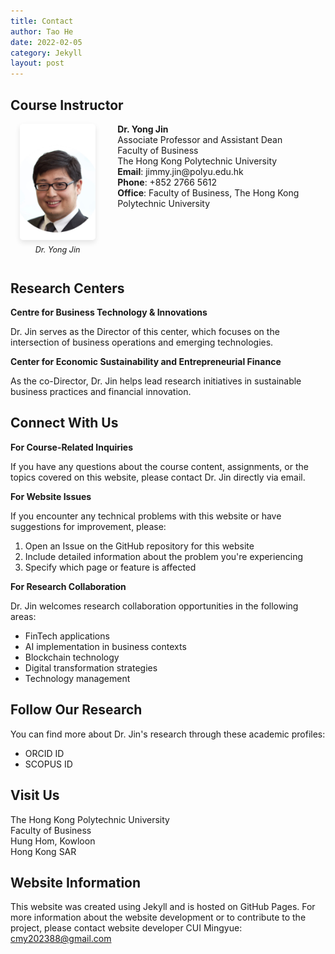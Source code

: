 ```yaml
---
title: Contact
author: Tao He
date: 2022-02-05
category: Jekyll
layout: post
---
```

## Course Instructor

<div style="display: flex; align-items: flex-start; margin-bottom: 20px;">
  <div style="flex: 0 0 30%; padding-right: 20px; text-align: center;">
     <img src="/assets/RIAIoTJinYongJimmy560860.png" alt="Dr. Yong Jin" style="width: 80%; height: auto; border-radius: 5px; box-shadow: 0 4px 8px rgba(0,0,0,0.1);">
    <p style="font-size: 0.9em; margin-top: 5px;"><em>Dr. Yong Jin</em></p>
  </div>
  <div style="flex: 0 0 70%;">
    <p style="margin: 0;"><strong>Dr. Yong Jin</strong><br>
    Associate Professor and Assistant Dean<br>
    Faculty of Business<br>
    The Hong Kong Polytechnic University</p>
    <p style="margin: 0;"><strong>Email</strong>: jimmy.jin@polyu.edu.hk<br>
    <strong>Phone</strong>: +852 2766 5612<br>
    <strong>Office</strong>: Faculty of Business, The Hong Kong Polytechnic University</p>
  </div>
</div>

## Research Centers
**Centre for Business Technology & Innovations**

Dr. Jin serves as the Director of this center, which focuses on the intersection of business operations and emerging technologies.

**Center for Economic Sustainability and Entrepreneurial Finance**

As the co-Director, Dr. Jin helps lead research initiatives in sustainable business practices and financial innovation.

## Connect With Us

**For Course-Related Inquiries**

If you have any questions about the course content, assignments, or the topics covered on this website, please contact Dr. Jin directly via email.

**For Website Issues**

If you encounter any technical problems with this website or have suggestions for improvement, please:

1. Open an Issue on the GitHub repository for this website
2. Include detailed information about the problem you're experiencing
3. Specify which page or feature is affected

**For Research Collaboration**

Dr. Jin welcomes research collaboration opportunities in the following areas:
- FinTech applications
- AI implementation in business contexts
- Blockchain technology
- Digital transformation strategies
- Technology management

## Follow Our Research

You can find more about Dr. Jin's research through these academic profiles:
- ORCID ID
- SCOPUS ID

## Visit Us

The Hong Kong Polytechnic University  
Faculty of Business  
Hung Hom, Kowloon  
Hong Kong SAR

## Website Information

This website was created using Jekyll and is hosted on GitHub Pages. For more information about the website development or to contribute to the project, please contact website developer CUI Mingyue: cmy202388@gmail.com
